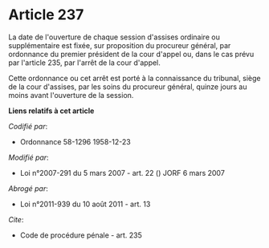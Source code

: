 # Article 237

La date de l'ouverture de chaque session d'assises ordinaire ou supplémentaire est fixée, sur proposition du procureur
général, par ordonnance du premier président de la cour d'appel ou, dans le cas prévu par l'article 235, par l'arrêt de la
cour d'appel.

Cette ordonnance ou cet arrêt est porté à la connaissance du tribunal, siège de la cour d'assises, par les soins du procureur
général, quinze jours au moins avant l'ouverture de la session.

**Liens relatifs à cet article**

_Codifié par_:

  - Ordonnance 58-1296 1958-12-23

_Modifié par_:

  - Loi n°2007-291 du 5 mars 2007 - art. 22 () JORF 6 mars 2007

_Abrogé par_:

  - Loi n°2011-939 du 10 août 2011 - art. 13

_Cite_:

  - Code de procédure pénale - art. 235
